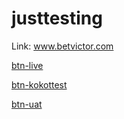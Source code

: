 # justtesting


Link: www.betvictor.com

[btn-live](https://betano.co.uk)

[btn-kokottest](https://kokot.betano.co.uk)

[btn-uat](https://betano.aldn-uat.bv-tools-test.com)
